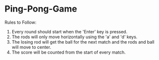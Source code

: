 # Ping-Pong-Game

Rules to Follow:

1. Every round should start when the 'Enter' key is pressed.
2. The rods will only move horizontally using the 'a' and 'd' keys.
3. The losing rod will get the ball for the next match and the rods and ball will move to center.
4. The score will be counted from the start of every match.
